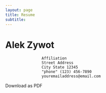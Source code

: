 ```yaml
---
layout: page
title: Resume
subtitle:
---
```


# Alek Zywot
					
					Affiliation
					Street Address
					City State 12345
					"phone" (123) 456-7890
					youremailaddress@email.com

Download as PDF

